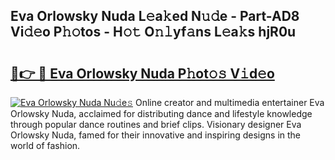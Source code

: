 ## Eva Orlowsky Nuda L𝚎a𝚔ed N𝚞𝚍e - Part-AD8 Vi𝚍𝚎o P𝚑𝚘tos - H𝚘𝚝 O𝚗𝚕yf𝚊ns L𝚎a𝚔s hjR0u

# <h2><a href="http://kf273bi.oniu.top/?m=Eva+Orlowsky+Nuda">🔗👉 🔴 Eva Orlowsky Nuda P𝚑ot𝚘𝚜 V𝚒d𝚎o</a></h2>

[![Eva Orlowsky Nuda Nu𝚍e𝚜](https://i.imgur.com/0qMVB7G.gif)](http://kf273bi.oniu.top/?m=Eva+Orlowsky+Nuda)
Online creator and multimedia entertainer Eva Orlowsky Nuda, acclaimed for distributing dance and lifestyle knowledge through popular dance routines and brief clips. Visionary designer Eva Orlowsky Nuda, famed for their innovative and inspiring designs in the world of fashion.  
